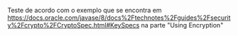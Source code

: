 Teste de acordo com o exemplo que se encontra em https://docs.oracle.com/javase/8/docs%2Ftechnotes%2Fguides%2Fsecurity%2Fcrypto%2FCryptoSpec.html#KeySpecs
na parte "Using Encryption"
